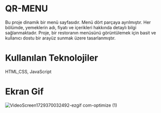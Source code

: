 # QR-MENU

Bu proje dinamik bir menü sayfasıdır.
Menü dört parçaya ayrılmıştır.
Her bölümde, yemeklerin adı, fiyatı ve içerikleri hakkında detaylı bilgi sağlanmaktadır.
Proje, bir restoranın menüsünü görüntülemek için basit ve kullanıcı dostu bir arayüz sunmak üzere tasarlanmıştır.

# Kullanılan Teknolojiler

HTML,CSS, JavaScript

# Ekran Gif
![VideoScreen1729370032492-ezgif com-optimize (1)](https://github.com/user-attachments/assets/8fd31895-ab2f-44ef-8cb5-36da0c87ba12)
